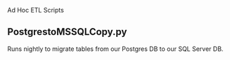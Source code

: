 Ad Hoc ETL Scripts

PostgrestoMSSQLCopy.py
-----------------------
Runs nightly to migrate tables from our Postgres DB to our SQL Server DB.
